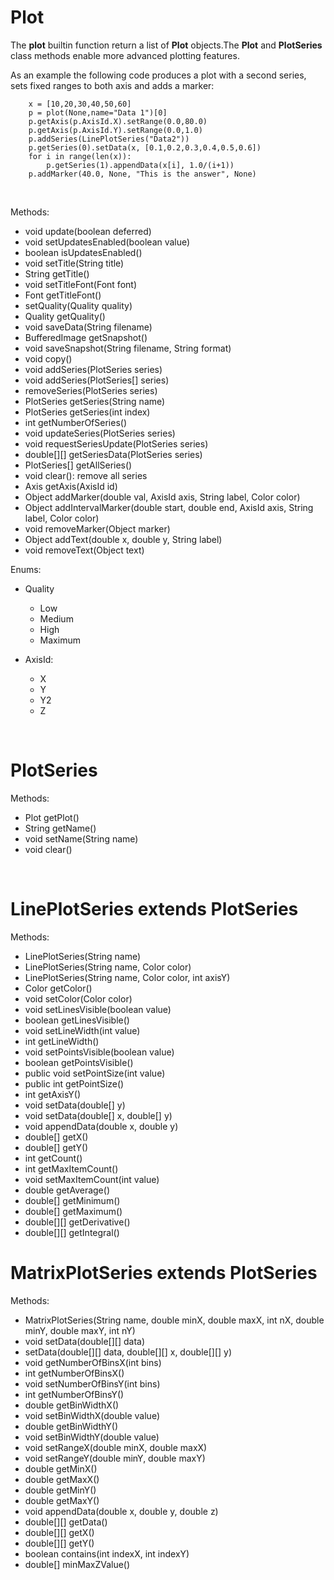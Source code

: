 # Plot

The __plot__ builtin function return a list of __Plot__ objects.The __Plot__  and __PlotSeries__ class 
methods enable more advanced plotting features. 

As an example the following code produces a plot with a second series, sets fixed ranges to both axis
and adds a marker:

```
    x = [10,20,30,40,50,60]
    p = plot(None,name="Data 1")[0]
    p.getAxis(p.AxisId.X).setRange(0.0,80.0)
    p.getAxis(p.AxisId.Y).setRange(0.0,1.0)
    p.addSeries(LinePlotSeries("Data2"))
    p.getSeries(0).setData(x, [0.1,0.2,0.3,0.4,0.5,0.6])    
    for i in range(len(x)):
        p.getSeries(1).appendData(x[i], 1.0/(i+1))    
    p.addMarker(40.0, None, "This is the answer", None)
```

<br>

Methods:
 * void update(boolean deferred)
 * void setUpdatesEnabled(boolean value)
 * boolean isUpdatesEnabled()
 * void setTitle(String title)
 * String getTitle()
 * void setTitleFont(Font font)
 * Font getTitleFont()
 * setQuality(Quality quality)
 * Quality getQuality()
 * void saveData(String filename)
 * BufferedImage getSnapshot()
 * void saveSnapshot(String filename, String format)
 * void copy()
 * void addSeries(PlotSeries series)
 * void addSeries(PlotSeries[] series)
 * removeSeries(PlotSeries series)
 * PlotSeries getSeries(String name)
 * PlotSeries getSeries(int index)
 * int getNumberOfSeries()
 * void updateSeries(PlotSeries series)
 * void requestSeriesUpdate(PlotSeries series)
 * double[][] getSeriesData(PlotSeries series)
 * PlotSeries[] getAllSeries()
 * void clear(): remove all series
 * Axis getAxis(AxisId id)
 * Object addMarker(double val, AxisId axis, String label, Color color)
 * Object addIntervalMarker(double start, double end, AxisId axis, String label, Color color)
 * void removeMarker(Object marker)
 * Object addText(double x, double y, String label)
 * void removeText(Object text)



Enums:

 * Quality
    - Low
    - Medium
    - High
    - Maximum

 * AxisId:
    - X
    - Y
    - Y2
    - Z

<br>


# PlotSeries

Methods:
 * Plot getPlot()
 * String getName()
 * void setName(String name) 
 * void clear() 

<br>

# LinePlotSeries extends PlotSeries

Methods:
 * LinePlotSeries(String name)
 * LinePlotSeries(String name, Color color)
 * LinePlotSeries(String name, Color color, int axisY)
 * Color getColor()
 * void setColor(Color color)
 * void setLinesVisible(boolean value)
 * boolean getLinesVisible()
 * void setLineWidth(int value)
 * int getLineWidth() 
 * void setPointsVisible(boolean value)
 * boolean getPointsVisible()
 * public void setPointSize(int value)
 * public int getPointSize()
 * int getAxisY()
 * void setData(double[] y)
 * void setData(double[] x, double[] y)
 * void appendData(double x, double y)
 * double[] getX()
 * double[] getY()
 * int getCount()
 * int getMaxItemCount()
 * void setMaxItemCount(int value)
 * double getAverage() 
 * double[] getMinimum() 
 * double[] getMaximum() 
 * double[][] getDerivative()
 * double[][] getIntegral()


# MatrixPlotSeries extends PlotSeries

Methods:
 * MatrixPlotSeries(String name, double minX, double maxX, int nX, double minY, double maxY, int nY) 
 * void setData(double[][] data) 
 * setData(double[][] data, double[][] x, double[][] y)
 * void getNumberOfBinsX(int bins)
 * int getNumberOfBinsX()
 * void setNumberOfBinsY(int bins)
 * int getNumberOfBinsY()
 * double getBinWidthX()
 * void setBinWidthX(double value)
 * double getBinWidthY()
 * void setBinWidthY(double value)
 * void setRangeX(double minX, double maxX) 
 * void setRangeY(double minY, double maxY) 
 * double getMinX()
 * double getMaxX()
 * double getMinY()
 * double getMaxY()
 * void appendData(double x, double y, double z) 
 * double[][] getData() 
 * double[][] getX() 
 * double[][] getY() 
 * boolean contains(int indexX, int indexY)
 * double[] minMaxZValue() 
